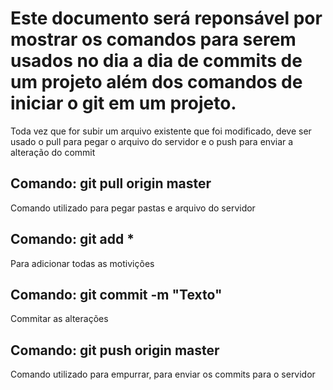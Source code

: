 # Este documento será reponsável por mostrar os comandos para serem usados no dia a dia de commits de um projeto além dos comandos de iniciar o git em um projeto.
Toda vez que for subir um arquivo existente que foi modificado, deve ser usado o pull para pegar o arquivo do servidor e o push para enviar a alteração do commit

## Comando: git pull origin master
Comando utilizado para pegar pastas e arquivo do servidor

## Comando: git add *
Para adicionar todas as motivições

## Comando: git commit -m "Texto" 
Commitar as alterações

## Comando: git push origin master
Comando utilizado para empurrar, para enviar os commits para o servidor

